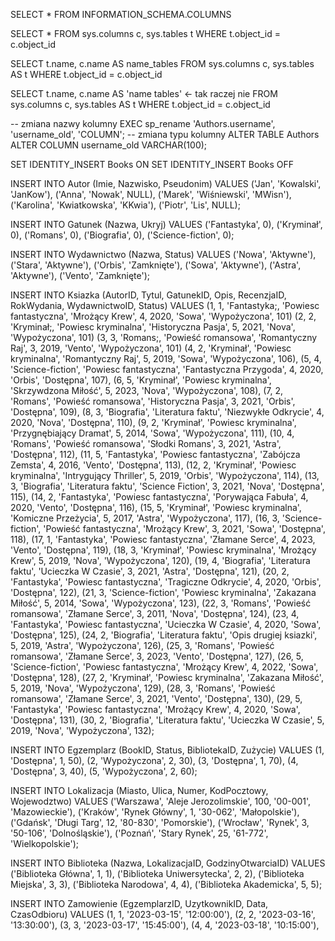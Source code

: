 SELECT *
FROM INFORMATION_SCHEMA.COLUMNS


SELECT *
FROM sys.columns c, sys.tables t WHERE t.object_id = c.object_id


SELECT t.name, c.name AS name_tables
FROM sys.columns c, sys.tables AS t WHERE t.object_id = c.object_id



SELECT t.name, c.name AS 'name tables'                                  <- tak raczej nie
FROM sys.columns c, sys.tables AS t WHERE t.object_id = c.object_id


-- zmiana nazwy kolumny
EXEC sp_rename 'Authors.username', 'username_old', 'COLUMN';
-- zmiana typu kolumny
ALTER TABLE Authors
ALTER COLUMN username_old VARCHAR(100);



SET IDENTITY_INSERT Books ON
SET IDENTITY_INSERT Books OFF



























INSERT INTO Autor (Imie, Nazwisko, Pseudonim)
VALUES ('Jan', 'Kowalski', 'JanKow'),
       ('Anna', 'Nowak', NULL),
       ('Marek', 'Wiśniewski', 'MWisn'),
       ('Karolina', 'Kwiatkowska', 'KKwia'),
       ('Piotr', 'Lis', NULL);

INSERT INTO Gatunek (Nazwa, Ukryj)
VALUES ('Fantastyka', 0),
       ('Kryminał', 0),
       ('Romans', 0),
       ('Biografia', 0),
       ('Science-fiction', 0);

INSERT INTO Wydawnictwo (Nazwa, Status)
VALUES ('Nowa', 'Aktywne'),
       ('Stara', 'Aktywne'),
       ('Orbis', 'Zamknięte'),
       ('Sowa', 'Aktywne'),
       ('Astra', 'Aktywne'),
       ('Vento', 'Zamknięte');
       
INSERT INTO Ksiazka (AutorID, Tytul, GatunekID, Opis, RecenzjaID, RokWydania, WydawnictwoID, Status)
VALUES    (1, 1, 'Fantastyka;, 'Powiesc fantastyczna', 'Mrożący Krew', 4, 2020, 'Sowa', 'Wypożyczona', 101)
    (2, 2, 'Kryminał;, 'Powiesc kryminalna', 'Historyczna Pasja', 5, 2021, 'Nova', 'Wypożyczona', 101)
    (3, 3, 'Romans;, 'Powieść romansowa', 'Romantyczny Raj', 3, 2019, 'Vento', 'Wypożyczona', 101)
    (4, 2, 'Kryminał', 'Powiesc kryminalna', 'Romantyczny Raj', 5, 2019, 'Sowa', 'Wypożyczona', 106),
	(5, 4, 'Science-fiction', 'Powiesc fantastyczna', 'Fantastyczna Przygoda', 4, 2020, 'Orbis', 'Dostępna', 107),
    (6, 5, 'Kryminał', 'Powiesc kryminalna', 'Skrzywdzona Miłość', 5, 2023, 'Nova', 'Wypożyczona', 108),
    (7, 2, 'Romans', 'Powieść romansowa', 'Historyczna Pasja', 3, 2021, 'Orbis', 'Dostępna', 109),
	(8, 3, 'Biografia', 'Literatura faktu', 'Niezwykłe Odkrycie', 4, 2020, 'Nova', 'Dostępna', 110),
    (9, 2, 'Kryminał', 'Powiesc kryminalna', 'Przygnębiający Dramat', 5, 2014, 'Sowa', 'Wypożyczona', 111),
    (10, 4, 'Romans', 'Powieść romansowa', 'Słodki Romans', 3, 2021, 'Astra', 'Dostępna', 112),
	(11, 5, 'Fantastyka', 'Powiesc fantastyczna', 'Zabójcza Zemsta', 4, 2016, 'Vento', 'Dostępna', 113),
    (12, 2, 'Kryminał', 'Powiesc kryminalna', 'Intrygujący Thriller', 5, 2019, 'Orbis', 'Wypożyczona', 114),
    (13, 3, 'Biografia', 'Literatura faktu', 'Science Fiction', 3, 2021, 'Nova', 'Dostępna', 115),
	(14, 2, 'Fantastyka', 'Powiesc fantastyczna', 'Porywająca Fabuła', 4, 2020, 'Vento', 'Dostępna', 116),
    (15, 5, 'Kryminał', 'Powiesc kryminalna', 'Komiczne Przeżycia', 5, 2017, 'Astra', 'Wypożyczona', 117),
    (16, 3, 'Science-fiction', 'Powieść fantastyczna', 'Mrożący Krew', 3, 2021, 'Sowa', 'Dostępna', 118),
	(17, 1, 'Fantastyka', 'Powiesc fantastyczna', 'Złamane Serce', 4, 2023, 'Vento', 'Dostępna', 119),
    (18, 3, 'Kryminał', 'Powiesc kryminalna', 'Mrożący Krew', 5, 2019, 'Nova', 'Wypożyczona', 120),
    (19, 4, 'Biografia', 'Literatura faktu', 'Ucieczka W Czasie', 3, 2021, 'Astra', 'Dostępna', 121),
	(20, 2, 'Fantastyka', 'Powiesc fantastyczna', 'Tragiczne Odkrycie', 4, 2020, 'Orbis', 'Dostępna', 122),
    (21, 3, 'Science-fiction', 'Powiesc kryminalna', 'Zakazana Miłość', 5, 2014, 'Sowa', 'Wypożyczona', 123),
    (22, 3, 'Romans', 'Powieść romansowa', 'Złamane Serce', 3, 2011, 'Nova', 'Dostępna', 124),
	(23, 4, 'Fantastyka', 'Powiesc fantastyczna', 'Ucieczka W Czasie', 4, 2020, 'Sowa', 'Dostępna', 125),
    (24, 2, 'Biografia', 'Literatura faktu', 'Opis drugiej ksiazki', 5, 2019, 'Astra', 'Wypożyczona', 126),
    (25, 3, 'Romans', 'Powieść romansowa', 'Złamane Serce', 3, 2023, 'Vento', 'Dostępna', 127),
	(26, 5, 'Science-fiction', 'Powiesc fantastyczna', 'Mrożący Krew', 4, 2022, 'Sowa', 'Dostępna', 128),
    (27, 2, 'Kryminał', 'Powiesc kryminalna', 'Zakazana Miłość', 5, 2019, 'Nova', 'Wypożyczona', 129),
    (28, 3, 'Romans', 'Powieść romansowa', 'Złamane Serce', 3, 2021, 'Vento', 'Dostępna', 130),
	(29, 5, 'Fantastyka', 'Powiesc fantastyczna', 'Mrożący Krew', 4, 2020, 'Sowa', 'Dostępna', 131),
    (30, 2, 'Biografia', 'Literatura faktu', 'Ucieczka W Czasie', 5, 2019, 'Nova', 'Wypożyczona', 132);
    
INSERT INTO Egzemplarz (BookID, Status, BibliotekaID, Zużycie)
VALUES (1, 'Dostępna', 1, 50),
       (2, 'Wypożyczona', 2, 30),
       (3, 'Dostępna', 1, 70),
       (4, 'Dostępna', 3, 40),
       (5, 'Wypożyczona', 2, 60);

INSERT INTO Lokalizacja (Miasto, Ulica, Numer, KodPocztowy, Wojewodztwo)
VALUES ('Warszawa', 'Aleje Jerozolimskie', 100, '00-001', 'Mazowieckie'),
       ('Kraków', 'Rynek Główny', 1, '30-062', 'Małopolskie'),
       ('Gdańsk', 'Długi Targ', 12, '80-830', 'Pomorskie'),
       ('Wrocław', 'Rynek', 3, '50-106', 'Dolnośląskie'),
       ('Poznań', 'Stary Rynek', 25, '61-772', 'Wielkopolskie');

INSERT INTO Biblioteka (Nazwa, LokalizacjaID, GodzinyOtwarciaID)
VALUES ('Biblioteka Główna', 1, 1),
       ('Biblioteka Uniwersytecka', 2, 2),
       ('Biblioteka Miejska', 3, 3),
       ('Biblioteka Narodowa', 4, 4),
       ('Biblioteka Akademicka', 5, 5);
       
INSERT INTO Zamowienie (EgzemplarzID, UzytkownikID, Data, CzasOdbioru)
VALUES (1, 1, '2023-03-15', '12:00:00'),
       (2, 2, '2023-03-16', '13:30:00'),
       (3, 3, '2023-03-17', '15:45:00'),
       (4, 4, '2023-03-18', '10:15:00'),